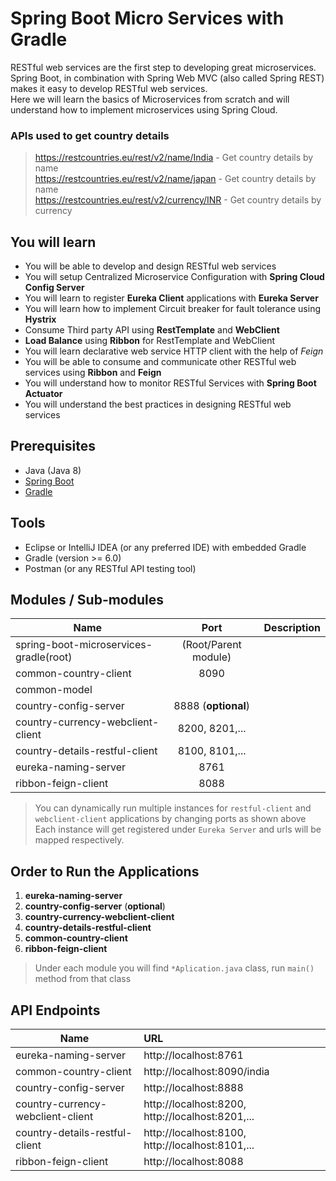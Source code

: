 # Spring Boot Micro Services with Gradle

RESTful web services are the first step to developing great microservices. Spring Boot,
in combination with Spring Web MVC (also called Spring REST) makes it easy to develop RESTful web services.  
Here we will learn the basics of Microservices from scratch and will understand how to implement microservices using Spring Cloud.

### APIs used to get country details
> https://restcountries.eu/rest/v2/name/India - Get country details by name  
> https://restcountries.eu/rest/v2/name/japan - Get country details by name  
> https://restcountries.eu/rest/v2/currency/INR -  Get country details by currency

## You will learn
- You will be able to develop and design RESTful web services
- You will setup Centralized Microservice Configuration with **Spring Cloud Config Server**
- You will learn to register **Eureka Client** applications with **Eureka Server**
- You will learn how to implement Circuit breaker for fault tolerance using **Hystrix** 
- Consume Third party API using **RestTemplate** and **WebClient**
- **Load Balance** using **Ribbon** for RestTemplate and WebClient
- You will learn declarative web service HTTP client with the help of *Feign*
- You will be able to consume and communicate other RESTful web services using **Ribbon** and **Feign**
- You will understand how to monitor RESTful Services with **Spring Boot Actuator**
- You will understand the best practices in designing RESTful web services


## Prerequisites 
- Java (Java 8)
- [Spring Boot](https://spring.io/projects/spring-boot)
- [Gradle](https://docs.gradle.org/current/userguide/userguide.html)

## Tools
- Eclipse or IntelliJ IDEA (or any preferred IDE) with embedded Gradle
- Gradle (version >= 6.0)
- Postman (or any RESTful API testing tool)


## Modules / Sub-modules
| Name                                        | Port                 | Description  |
| ------------------------------------------- |:-------------:       | ---------:|
| spring-boot-microservices-gradle(root)      | (Root/Parent module) |    |
| common-country-client                       | 8090                 |    |
| common-model                                |                      |    |
| country-config-server                       | 8888 (**optional**)  |    |
| country-currency-webclient-client           | 8200, 8201,...       |    |
| country-details-restful-client              | 8100, 8101,...       |    |
| eureka-naming-server                        | 8761                 |    |
| ribbon-feign-client                         | 8088                 |    |
> You can dynamically run multiple instances for ``restful-client`` and ``webclient-client`` applications by changing ports as shown above  
> Each instance will get registered under ``Eureka Server`` and urls will be mapped respectively.


## Order to Run the Applications
1. **eureka-naming-server**
2. **country-config-server** (**optional**)
3. **country-currency-webclient-client**
4. **country-details-restful-client**
5. **common-country-client**
6. **ribbon-feign-client**
> Under each module you will find ``*Aplication.java`` class, run ``main()`` method from that class


## API Endpoints
| Name                                        | URL                                             | 
| ------------------------------------------- |:---------------------------------------------   | 
| eureka-naming-server                        | http://localhost:8761                           | 
| common-country-client                       | http://localhost:8090/india                     | 
| country-config-server                       | http://localhost:8888                           | 
| country-currency-webclient-client           | http://localhost:8200, http://localhost:8201,...| 
| country-details-restful-client              | http://localhost:8100, http://localhost:8101,...| 
| ribbon-feign-client                         | http://localhost:8088                           | 
